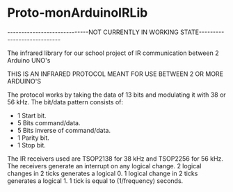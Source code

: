 # Proto-monArduinoIRLib

-----------------------------NOT CURRENTLY IN WORKING STATE----------------------------

The infrared library for our school project of IR communication between 2 Arduino UNO's

THIS IS AN INFRARED PROTOCOL MEANT FOR USE BETWEEN 2 OR MORE ARDUINO'S

The protocol works by taking the data of 13 bits and modulating it with 38 or 56 kHz.
The bit/data pattern consists of:
  - 1 Start bit.
  - 5 Bits command/data.
  - 5 Bits inverse of command/data.
  - 1 Parity bit.
  - 1 Stop bit.

The IR receivers used are TSOP2138 for 38 kHz and TSOP2256 for 56 kHz.
The receivers generate an interrupt on any logical change.
2 logical changes in 2 ticks generates a logical 0.
1 logical change in 2 ticks generates a logical 1.
1 tick is equal to (1/frequency) seconds.
